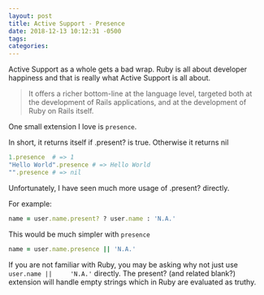 ```yaml
---
layout: post
title: Active Support - Presence
date: 2018-12-13 10:12:31 -0500
tags:
categories:
---
```


Active Support as a whole gets a bad wrap. Ruby is all about developer happiness and that is really what Active Support is all about.

> It offers a richer bottom-line at the language level, targeted both at the development of Rails applications, and at the development of Ruby on Rails itself.

One small extension I love is `presence`. 

In short, it returns itself if .present? is true. Otherwise it returns nil

```ruby 
1.presence  # => 1 
"Hello World".presence # => Hello World
"".presence # => nil
```

Unfortunately, I have seen much more usage of .present? directly. 

For example: 

```ruby
name = user.name.present? ? user.name : 'N.A.'
```

This would be much simpler with `presence`

```ruby
name = user.name.presence || 'N.A.'
```

If you are not familiar with Ruby, you may be asking why not just use `user.name || 	'N.A.'` directly. The present? (and related blank?) extension will handle empty strings which in Ruby are evaluated as truthy.
